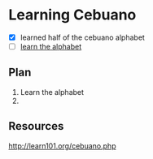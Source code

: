 # Learning Cebuano

- [x] learned half of the cebuano alphabet
- [ ] [learn the alphabet](http://learn101.org/cebuano_alphabet.php)

## Plan
1. Learn the alphabet
2. 

## Resources
http://learn101.org/cebuano.php